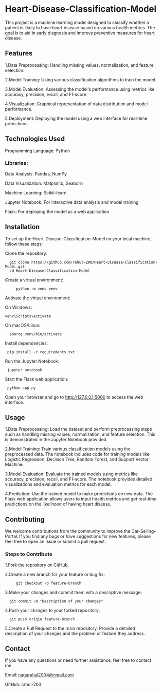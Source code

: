 # Heart-Disease-Classification-Model
This project is a machine learning model designed to classify whether a patient is likely to have heart disease based on various health metrics. The goal is to aid in early diagnosis and improve preventive measures for heart disease.

## Features
1.Data Preprocessing: Handling missing values, normalization, and feature selection.

2.Model Training: Using various classification algorithms to train the model.

3.Model Evaluation: Assessing the model's performance using metrics like accuracy, precision, recall, and F1-score.

4.Visualization: Graphical representation of data distribution and model performance.

5.Deployment: Deploying the model using a web interface for real-time predictions.

## Technologies Used
Programming Language: Python

### Libraries:

Data Analysis: Pandas, NumPy

Data Visualization: Matplotlib, Seaborn

Machine Learning: Scikit-learn

Jupyter Notebook: For interactive data analysis and model training

Flask: For deploying the model as a web application

## Installation
To set up the Heart-Disease-Classification-Model on your local machine, follow these steps:

Clone the repository:

      git clone https://github.com/rahul-200/Heart-Disease-Classification-Model.git
      cd Heart-Disease-Classification-Model
      
Create a virtual environment:

         python -m venv venv
Activate the virtual environment:

On Windows:

    venv\Scripts\activate

On macOS/Linux:

      source venv/bin/activate

Install dependencies:

     pip install -r requirements.txt
     
Run the Jupyter Notebook:

     jupyter notebook

Start the Flask web application:

     python app.py

Open your browser and go to http://127.0.0.1:5000 to access the web interface.

## Usage
1.Data Preprocessing: Load the dataset and perform preprocessing steps such as handling missing values, normalization, and feature selection. This is demonstrated in the Jupyter Notebook provided.

2.Model Training: Train various classification models using the preprocessed data. The notebook includes code for training models like Logistic Regression, Decision Tree, Random Forest, and Support Vector Machine.

3.Model Evaluation: Evaluate the trained models using metrics like accuracy, precision, recall, and F1-score. The notebook provides detailed visualizations and evaluation metrics for each model.

4.Prediction: Use the trained model to make predictions on new data. The Flask web application allows users to input health metrics and get real-time predictions on the likelihood of having heart disease.

## Contributing
We welcome contributions from the community to improve the Car-Selling-Portal. If you find any bugs or have suggestions for new features, please feel free to open an issue or submit a pull request.

### Steps to Contribute
1.Fork the repository on GitHub.

2.Create a new branch for your feature or bug fix:
         
         git checkout -b feature-branch

3.Make your changes and commit them with a descriptive message:

      git commit -m "Description of your changes"

4.Push your changes to your forked repository:

      git push origin feature-branch

5.Create a Pull Request to the main repository. Provide a detailed description of your changes and the problem or feature they address.

## Contact
If you have any questions or need further assistance, feel free to contact me:

Email: nagarahul2004@gmail.com

GitHub: rahul-200
